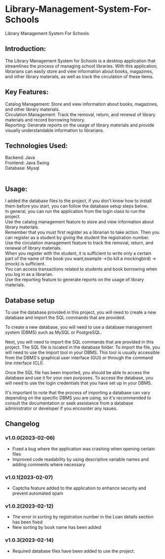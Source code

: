 # Library-Management-System-For-Schools
 Library Management System For Schools<br>
 ## Introduction:
The Library Management System for Schools is a desktop application that streamlines the process of managing school libraries. With this application, librarians can easily store and view information about books, magazines, and other library materials, as well as track the circulation of these items.<br>

## Key Features:
Catalog Management: Store and view information about books, magazines, and other library materials.<br>
Circulation Management: Track the removal, return, and renewal of library materials and record borrowing history.<br>
Reporting: Generate reports on the usage of library materials and provide visually understandable information to librarians.<br>

## Technologies Used:
Backend: Java<br>
Frontend: Java Swing<br>
Database: Mysql<br><br>

## Usage:

I added the database files to the project, if you don't know how to install them before you start, you can follow the database setup steps below.<br>
In general, you can run the application from the login class to run the project.<br>
Use the catalog management feature to store and view information about library materials.<br>
Remember that you must first register as a librarian to take action. Then you can register as a student by giving the student the registration number.<br>
Use the circulation management feature to track the removal, return, and renewal of library materials.<br>
When you register with the student, it is sufficient to write only a certain part of the name of the book you want,example ->(to kill a mockingbird) ->(mock) is sufficient.<br>
You can access transactions related to students and book borrowing when you log in as a librarian.<br>
Use the reporting feature to generate reports on the usage of library materials.<br>

## Database setup

To use the database provided in this project, you will need to create a new database and import the SQL commands that are provided.<br>

To create a new database, you will need to use a database management system (DBMS) such as MySQL or PostgreSQL.<br>

Next, you will need to import the SQL commands that are provided in this project. The SQL file is located in the database folder. To import the file, you will need to use the import tool in your DBMS. This tool is usually accessible from the DBMS's graphical user interface (GUI) or through the command line interface (CLI).<br>

Once the SQL file has been imported, you should be able to access the database and use it for your own purposes. To access the database, you will need to use the login credentials that you have set up in your DBMS.<br>

It's important to note that the process of importing a database can vary depending on the specific DBMS you are using, so it's recommended to consult the documentation or seek assistance from a database administrator or developer if you encounter any issues.<br>


## Changelog

### v1.0.0(2023-02-06)
- Fixed a bug where the application was crashing when opening certain files<br>
- Improved code readability by using descriptive variable names and adding comments where necessary

### v1.0.1(2023-02-07)
- Captcha feature added to the application to enhance security and prevent automated spam

### v1.0.2(2023-02-12)
- The error in sorting by registration number in the Loan details section has been fixed
- New sorting by book name has been added

### v1.0.3(2023-02-14)
- Required database files have been added to use the project.

